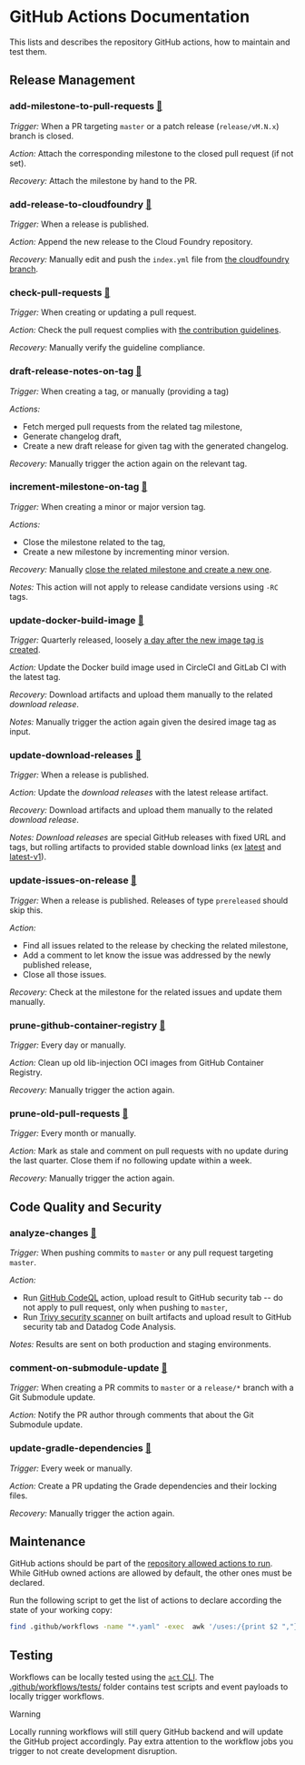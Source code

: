 # GitHub Actions Documentation

This lists and describes the repository GitHub actions, how to maintain and test them.

## Release Management

### add-milestone-to-pull-requests [🔗](add-milestone-to-pull-requests.yaml)

_Trigger:_ When a PR targeting `master` or a patch release (`release/vM.N.x`) branch is closed.

_Action:_ Attach the corresponding milestone to the closed pull request (if not set).

_Recovery:_ Attach the milestone by hand to the PR.

### add-release-to-cloudfoundry [🔗](add-release-to-cloudfoundry.yaml)

_Trigger:_ When a release is published.

_Action:_ Append the new release to the Cloud Foundry repository.

_Recovery:_ Manually edit and push the `index.yml` file from [the cloudfoundry branch](https://github.com/DataDog/dd-trace-java/tree/cloudfoundry).

### check-pull-requests [🔗](check-pull-requests.yaml)

_Trigger:_ When creating or updating a pull request.

_Action:_ Check the pull request complies with [the contribution guidelines](https://github.com/DataDog/dd-trace-java/blob/master/CONTRIBUTING.md).

_Recovery:_ Manually verify the guideline compliance.

### draft-release-notes-on-tag [🔗](draft-release-notes-on-tag.yaml)

_Trigger:_ When creating a tag, or manually (providing a tag)

_Actions:_

* Fetch merged pull requests from the related tag milestone,
* Generate changelog draft,
* Create a new draft release for given tag with the generated changelog.

_Recovery:_ Manually trigger the action again on the relevant tag.

### increment-milestone-on-tag [🔗](increment-milestone-on-tag.yaml)

_Trigger:_ When creating a minor or major version tag.

_Actions:_

* Close the milestone related to the tag,
* Create a new milestone by incrementing minor version.

_Recovery:_ Manually [close the related milestone and create a new one](https://github.com/DataDog/dd-trace-java/milestones).

_Notes:_ This action will not apply to release candidate versions using `-RC` tags.

### update-docker-build-image [🔗](update-docker-build-image.yaml)

_Trigger:_ Quarterly released, loosely [a day after the new image tag is created](https://github.com/DataDog/dd-trace-java-docker-build/blob/master/.github/workflows/docker-tag.yml).

_Action:_ Update the Docker build image used in CircleCI and GitLab CI with the latest tag.

_Recovery:_ Download artifacts and upload them manually to the related _download release_.

_Notes:_  Manually trigger the action again given the desired image tag as input.

### update-download-releases [🔗](update-download-releases.yaml)

_Trigger:_ When a release is published.

_Action:_ Update the _download releases_ with the latest release artifact.

_Recovery:_ Download artifacts and upload them manually to the related _download release_.

_Notes:_ _Download releases_ are special GitHub releases with fixed URL and tags, but rolling artifacts to provided stable download links (ex [latest](https://github.com/DataDog/dd-trace-java/releases/tag/download-latest) and [latest-v1](https://github.com/DataDog/dd-trace-java/releases/tag/download-latest-v1)).

### update-issues-on-release [🔗](update-issues-on-release.yaml)

_Trigger:_ When a release is published. Releases of type `prereleased` should skip this.

_Action:_

* Find all issues related to the release by checking the related milestone,
* Add a comment to let know the issue was addressed by the newly published release,
* Close all those issues.

_Recovery:_ Check at the milestone for the related issues and update them manually.

### prune-github-container-registry [🔗](prune-github-container-registry.yaml)

_Trigger:_ Every day or manually.

_Action:_ Clean up old lib-injection OCI images from GitHub Container Registry.

_Recovery:_ Manually trigger the action again.

### prune-old-pull-requests [🔗](prune-old-pull-requests.yaml)

_Trigger:_ Every month or manually.

_Action:_ Mark as stale and comment on pull requests with no update during the last quarter.
Close them if no following update within a week.

_Recovery:_ Manually trigger the action again.

## Code Quality and Security

### analyze-changes [🔗](analyze-changes.yaml)

_Trigger:_ When pushing commits to `master` or any pull request targeting `master`.

_Action:_

* Run [GitHub CodeQL](https://codeql.github.com/) action, upload result to GitHub security tab -- do not apply to pull request, only when pushing to `master`,
* Run [Trivy security scanner](https://github.com/aquasecurity/trivy) on built artifacts and upload result to GitHub security tab and Datadog Code Analysis.

_Notes:_ Results are sent on both production and staging environments.

### comment-on-submodule-update [🔗](comment-on-submodule-update.yaml)

_Trigger:_ When creating a PR commits to `master` or a `release/*` branch with a Git Submodule update.

_Action:_ Notify the PR author through comments that about the Git Submodule update.

### update-gradle-dependencies [🔗](update-gradle-dependencies.yaml)

_Trigger:_ Every week or manually.

_Action:_ Create a PR updating the Grade dependencies and their locking files.

_Recovery:_ Manually trigger the action again.


## Maintenance

GitHub actions should be part of the [repository allowed actions to run](https://github.com/DataDog/dd-trace-java/settings/actions).
While GitHub owned actions are allowed by default, the other ones must be declared.

Run the following script to get the list of actions to declare according the state of your working copy:
```bash
find .github/workflows -name "*.yaml" -exec  awk '/uses:/{print $2 ","}' {} \; | grep -vE '^(actions|github)/' | sed 's/@.*/@*/' | sort | uniq
```

## Testing

Workflows can be locally tested using the [`act` CLI](https://github.com/nektos/act/).
The [.github/workflows/tests/](./tests) folder contains test scripts and event payloads to locally trigger workflows.

> [!WARNING]
> Locally running workflows will still query GitHub backend and will update the GitHub project accordingly.
> Pay extra attention to the workflow jobs you trigger to not create development disruption.

